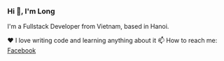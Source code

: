 ### Hi 👋, I'm Long

I'm a Fullstack Developer from Vietnam, based in Hanoi.

❤️ I love writing code and learning anything about it
📫 How to reach me: [Facebook](https://www.facebook.com/18.of.August/)

<!--
**longvtph18869/longvtph18869** is a ✨ _special_ ✨ repository because its `README.md` (this file) appears on your GitHub profile.
